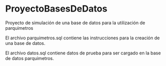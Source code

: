 # ProyectoBasesDeDatos
Proyecto de simulación de una base de datos para la utilización de parquimetros

El archivo parquimetros.sql contiene las instrucciones para la creación de una base de datos.

El archivo datos.sql contiene datos de prueba para ser cargado en la base de datos parquimetros.

